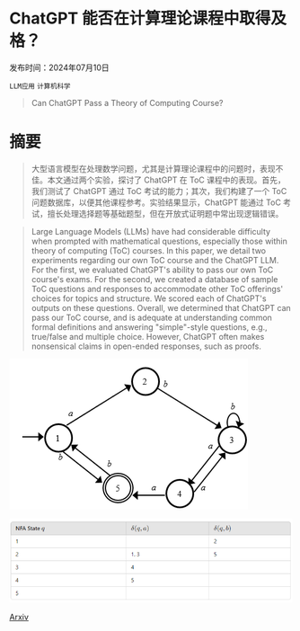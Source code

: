 # ChatGPT 能否在计算理论课程中取得及格？

发布时间：2024年07月10日

`LLM应用` `计算机科学`

> Can ChatGPT Pass a Theory of Computing Course?

# 摘要

> 大型语言模型在处理数学问题，尤其是计算理论课程中的问题时，表现不佳。本文通过两个实验，探讨了 ChatGPT 在 ToC 课程中的表现。首先，我们测试了 ChatGPT 通过 ToC 考试的能力；其次，我们构建了一个 ToC 问题数据库，以便其他课程参考。实验结果显示，ChatGPT 能通过 ToC 考试，擅长处理选择题等基础题型，但在开放式证明题中常出现逻辑错误。

> Large Language Models (LLMs) have had considerable difficulty when prompted with mathematical questions, especially those within theory of computing (ToC) courses. In this paper, we detail two experiments regarding our own ToC course and the ChatGPT LLM. For the first, we evaluated ChatGPT's ability to pass our own ToC course's exams. For the second, we created a database of sample ToC questions and responses to accommodate other ToC offerings' choices for topics and structure. We scored each of ChatGPT's outputs on these questions. Overall, we determined that ChatGPT can pass our ToC course, and is adequate at understanding common formal definitions and answering "simple"-style questions, e.g., true/false and multiple choice. However, ChatGPT often makes nonsensical claims in open-ended responses, such as proofs.

![ChatGPT 能否在计算理论课程中取得及格？](../../../paper_images/2407.07757/NFA.png)

![ChatGPT 能否在计算理论课程中取得及格？](../../../paper_images/2407.07757/table1.png)

[Arxiv](https://arxiv.org/abs/2407.07757)